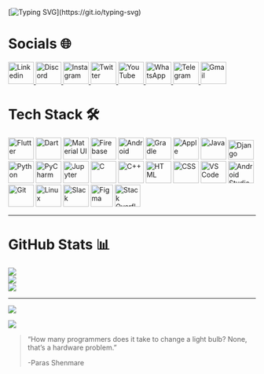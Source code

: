 [![Typing SVG](https://readme-typing-svg.demolab.com?font=Pacifico&size=35&pause=1000&vCenter=true&width=435&lines=Hello%2C+There!+%F0%9F%91%8B;This+is+Paras+Shenmare;Nice+to+meet+you!)](https://git.io/typing-svg)

# Socials 🌐

<div align="left">
  <a href="https://www.linkedin.com/in/parasshenmare">
    <img src="https://cdn.jsdelivr.net/gh/devicons/devicon/icons/linkedin/linkedin-original.svg" alt="Linkedin" height = 45 width = 52/>
  </a>
  <a href="https://discord.gg/YKjrPUU3">
    <img src="https://www.svgrepo.com/show/353655/discord-icon.svg" alt="Discord" height = 45 width = 52/>
  </a>
  <a href="https://www.instagram.com/paras_shenmare">
    <img src="https://www.svgrepo.com/show/452229/instagram-1.svg" alt="Instagram" height = 45 width = 52/>
  </a>
  <a href="https://twitter.com/paras_shenmare">
    <img src="https://www.svgrepo.com/show/475689/twitter-color.svg" alt="Twitter" height = 45 width = 52/>
  </a>
  <a href="https://www.youtube.com/@parasshenmare">
    <img src="https://www.svgrepo.com/show/475700/youtube-color.svg" alt="YouTube" height = 45 width = 52/>
  </a>
  <a href="https://wa.me/918830620995">
    <img src="https://www.svgrepo.com/show/475692/whatsapp-color.svg" alt="WhatsApp" height = 45 width = 52/>
  </a>
  <a href="https://t.me/parasshenmare">
    <img src="https://www.svgrepo.com/show/354443/telegram.svg" alt="Telegram" height = 45 width = 52/>
  </a>
  <a href="https://mail.google.com/mail/?view=cm&source=mailto&to=shenmareparas@gmail.com">
    <img src="https://upload.wikimedia.org/wikipedia/commons/7/7e/Gmail_icon_%282020%29.svg" alt="Gmail" height = 45 width = 52/>
  </a>
</div>

# Tech Stack 🛠️

<div align = "left">
  <img src="https://cdn.jsdelivr.net/gh/devicons/devicon/icons/flutter/flutter-original.svg" alt="Flutter" height = 45 width = 52/>
  <img src="https://cdn.jsdelivr.net/gh/devicons/devicon/icons/dart/dart-original.svg" alt="Dart" height = 45 width = 52/>
  <img src="https://cdn.jsdelivr.net/gh/devicons/devicon/icons/materialui/materialui-original.svg" alt="Material UI" height = 45 width = 52/>
  <img src="https://cdn.jsdelivr.net/gh/devicons/devicon/icons/firebase/firebase-plain.svg" alt="Firebase" height = 45 width = 52/>
  <img src="https://cdn.jsdelivr.net/gh/devicons/devicon/icons/android/android-original.svg" alt="Android" height = 45 width = 52/>
  <img src="https://cdn.jsdelivr.net/gh/devicons/devicon/icons/gradle/gradle-plain.svg" alt="Gradle" height = 45 width = 52/>
  <img src="https://cdn.jsdelivr.net/gh/devicons/devicon/icons/apple/apple-original.svg" alt="Apple" height = 45 width = 52/>
  <img src="https://cdn.jsdelivr.net/gh/devicons/devicon/icons/java/java-original.svg" alt="Java" height = 45 width = 52/>
  <img src="https://cdn.jsdelivr.net/gh/devicons/devicon/icons/django/django-plain.svg" alt="Django" height="40" width="52"/>
  <img src="https://cdn.jsdelivr.net/gh/devicons/devicon/icons/python/python-original.svg" alt="Python" height = 45 width = 52/>
  <img src="https://cdn.jsdelivr.net/gh/devicons/devicon/icons/pycharm/pycharm-original.svg" alt="PyCharm" height = 45 width = 52/>
  <img src="https://cdn.jsdelivr.net/gh/devicons/devicon/icons/jupyter/jupyter-original.svg" alt="Jupyter" height = 45 width = 52/>
  <img src="https://cdn.jsdelivr.net/gh/devicons/devicon/icons/c/c-original.svg" alt="C" height = 45 width = 52/>
  <img src="https://cdn.jsdelivr.net/gh/devicons/devicon/icons/cplusplus/cplusplus-original.svg" alt="C++" height = 45 width = 52/>
  <img src="https://cdn.jsdelivr.net/gh/devicons/devicon/icons/html5/html5-original.svg" alt="HTML" height = 45 width = 52/>
  <img src="https://cdn.jsdelivr.net/gh/devicons/devicon/icons/css3/css3-original.svg" alt="CSS" height = 45 width = 52/>
  <img src="https://cdn.jsdelivr.net/gh/devicons/devicon/icons/vscode/vscode-original.svg" alt="VS Code" height = 45 width = 52/>
  <img src="https://cdn.jsdelivr.net/gh/devicons/devicon/icons/androidstudio/androidstudio-original.svg" alt="Android Studio" height = 45 width = 52/>
  <img src="https://cdn.jsdelivr.net/gh/devicons/devicon/icons/git/git-original.svg" alt="Git" height = 45 width = 52/>
  <img src="https://cdn.jsdelivr.net/gh/devicons/devicon/icons/linux/linux-original.svg" alt="Linux" height = 45 width = 52/>
  <img src="https://cdn.jsdelivr.net/gh/devicons/devicon/icons/slack/slack-original.svg" alt="Slack" height = 45 width = 52/>
  <img src="https://cdn.jsdelivr.net/gh/devicons/devicon/icons/figma/figma-original.svg" alt="Figma" height = 45 width = 45/>
  <img src="https://raw.githubusercontent.com/rahuldkjain/github-profile-readme-generator/master/src/images/icons/Social/stack-overflow.svg" alt="Stack Overflow" height = 45 width = 52/>
</div>

---
# GitHub Stats 📊

![](https://github-readme-streak-stats.herokuapp.com/?user=shenmareparas&theme=dark&hide_border=false)<br/>
![](https://github-readme-stats-five-rust-41.vercel.app/api?username=shenmareparas&theme=dark&hide_border=false&include_all_commits=true&count_private=true)<br/>
![](https://github-readme-stats.vercel.app/api/top-langs/?username=shenmareparas&theme=dark&hide_border=false&include_all_commits=true&count_private=true&layout=pie)


---
![](https://visitcount.itsvg.in/api?id=shenmareparas&icon=0&color=12)

![](https://github-readme-activity-graph.vercel.app/graph?username=shenmareparas&theme=react-dark)

> “How many programmers does it take to change a light bulb? None, that’s a hardware problem.”
> 
> -Paras Shenmare
